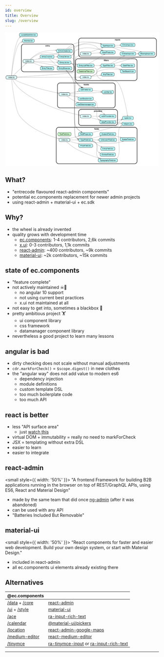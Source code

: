 ```yaml
---
id: overview
title: Overview
slug: /overview
---
```


![dependencies](/img/dependencygraph.svg)

## What?

- "entrecode flavoured react-admin components"
- potential ec.components replacement for newer admin projects
- using react-admin + material-ui + ec.sdk

## Why?

- the wheel is already invented
- quality grows with development time
  - [ec.components](https://github.com/entrecode/ec.components): 1-4 contributors, 2,6k commits
  - [x.ui](https://github.com/entrecode/x.ui): 0-3 contributors, 1,1k commits
  - [react-admin](https://github.com/marmelab/react-admin): ~400 contributors, ~9k commits
  - [material-ui](https://github.com/mui-org/material-ui): ~2k contributors, ~15k commits

## state of ec.components

- "feature complete"
- not actively maintained ☠🐎
  - no angular 10 support
  - not using current best practices
  - x.ui not maintained at all
- not easy to get into, sometimes a blackbox 🕋
- pretty ambitious project 🏋
  - ui component library
  - css framework
  - datamanager component library
- nevertheless a good project to learn many lessons

## angular is bad

- dirty checking does not scale without manual adjustments
- `cdr.markForCheck()` = `$scope.digest()` in new clothes
- the "angular way" does not add value to modern es6
  - dependency injection
  - module definitions
  - custom template DSL
  - too much boilerplate code
  - too much API

## react is better

- less "API surface area" <!-- https://www.youtube.com/watch?v=4anAwXYqLG8-->
  - just [watch this](https://www.youtube.com/watch?v=4anAwXYqLG8)
- virtual DOM + immutability = really no need to markForCheck
- JSX = templating without extra DSL
- easier to learn
- easier to integrate

## react-admin

<small style={{ width: '50%' }}>
"A frontend Framework for building B2B applications running in the browser on top of REST/GraphQL APIs, using ES6,
React and Material Design"
</small>

- made by the same team that did once [ng-admin](https://github.com/marmelab/ng-admin) (after it was abandoned)
- can be used with any API
- "Batteries Included But Removable"

## material-ui

<small style={{ width: '50%' }}>
"React components for faster and easier web development. Build your own design system, or start with Material Design."
</small>

- included in react-admin
- all ec.components ui elements already existing there

## Alternatives

| @ec.components                                                                                                                                                |                                                                                                                                                                                   |
| ------------------------------------------------------------------------------------------------------------------------------------------------------------- | --------------------------------------------------------------------------------------------------------------------------------------------------------------------------------- |
| [/data](https://github.com/entrecode/ec.components/tree/master/packages/data) + [/core](https://github.com/entrecode/ec.components/tree/master/packages/core) | [react-admin](https://github.com/marmelab/react-admin)                                                                                                                            |
| [/ui](https://github.com/entrecode/ec.components/tree/master/packages/ui) + [/style](https://github.com/entrecode/ec.components/tree/master/packages/style)   | [material-ui](https://material-ui.com/)                                                                                                                                           |
| [/ace](https://github.com/entrecode/ec.components/tree/master/packages/ace)                                                                                   | [ra-input-rich-text](https://github.com/marmelab/react-admin/tree/master/packages/ra-input-rich-text)                                                                             |
| [/calendar](https://github.com/entrecode/ec.components/tree/master/packages/calendar#eccomponentscalendar)                                                    | [@material-ui/pickers](@material-ui/pickers)                                                                                                                                      |
| [/location](https://github.com/entrecode/ec.components/tree/master/packages/location)                                                                         | [react-admin-google-maps](https://github.com/FusionWorks/react-admin-google-maps)                                                                                                 |
| [/medium-editor](https://github.com/entrecode/ec.components/tree/master/packages/medium-editor)                                                               | [react-medium-editor](https://github.com/wangzuo/react-medium-editor)                                                                                                             |
| [/tinymce](https://github.com/entrecode/ec.components/tree/master/packages/tinymce)                                                                           | [ra-tinymce-input](https://github.com/Whitebolt/ra-tinymce-input#readme) or [ra-input-rich-text](https://github.com/marmelab/react-admin/tree/master/packages/ra-input-rich-text) |

---
